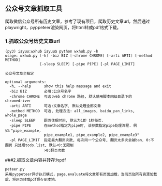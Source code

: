 ## 公众号文章抓取工具
爬取微信公众号所有历史文章，参考了现有项目，爬取历史文章url。然后通过playwright，pyppeteer渲染网页，将html转成pdf格式下载。

### 1.抓取公众号历史文章url
```
(py3) isyuu:wxhub isyuu$ python wxhub.py -h
usage: wxhub.py [-h] -biz BIZ [-chrome CHROME] [-arti ARTI] [-method METHOD]
                [-sleep SLEEP] [-pipe PIPE] [-pl PAGE_LIMIT]

公众号文章全搞定

optional arguments:
  -h, --help      show this help message and exit
  -biz BIZ        必填:公众号名字
  -chrome CHROME  可选:web chrome 路径, 默认使用脚本同级目录下的chromedriver
  -arti ARTI      可选:文章名字, 默认处理全部文章
  -method METHOD  可选, 处理方法: all_images, baidu_pan_links, whole_page
  -sleep SLEEP    翻页休眠时间, 默认为1即 1秒每页.
  -pipe PIPE      在method指定为pipe时, 该参数指定pipe处理流程. 例如:"pipe_example,
                  pipe_example1, pipe_example2, pipe_example3"
  -pl PAGE_LIMIT  指定最大翻页次数, 每次同一个公众号, 翻页太多次会被ban, 0:不翻页 只处理todo.list, 默认<0:无限制
                  >0:翻页次数

```

###2.抓取文章内容并转存为pdf
```
peteer.py
采用pyppeteer异步执行模式，page.evaluate将文章所有页面加载，当网页及所有资源加载后，将网页转成pdf保存到本地。
```